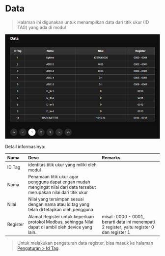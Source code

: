 # Data

> Halaman ini digunakan untuk menampilkan data dari titik ukur (ID TAG) yang ada di modul

![data_module](../assets/images/data_page.PNG)

Detail informasinya:

|Nama|Desc|Remarks|
|:---|:---|:------|
|ID Tag|identitas titik ukur yang miliki oleh modul||
|Nama|Penamaan titik ukur agar pengguna dapat engan mudah mengingat nilai dari data tersebut merupakan nilai dari titik ukur||
|Nilai|Nilai yang tersimpan sesuai dengan nama atau id tag yang telah di tetapkan oleh pengguna||
|Register|Alamat Register untuk keperluan protokol Modbus, sehingga Nilai dapat di ambil oleh device yang lain. |misal : 0000 - 0001, berarti data ini menempati 2 register, yaitu register 0 dan register 1|



> Untuk melakukan pengaturan data register, bisa masuk ke halaman [Pengaturan > Id Tag](../menu/pengaturan/m_p_idtag.md).


